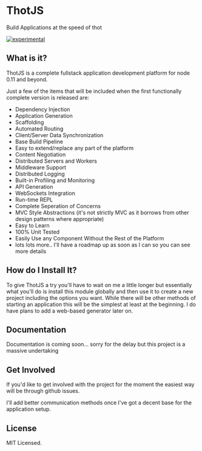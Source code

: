 ThotJS
=================

Build Applications at the speed of thot

[![experimental](https://badges.github.io/stability-badges/dist/experimental.svg)](https://github.com/badges/stability-badges)

## What is it?

ThotJS is a complete fullstack application development platform for node 0.11 and beyond.

Just a few of the items that will be included when the first functionally complete version is released are:

 - Dependency Injection
 - Application Generation
 - Scaffolding
 - Automated Routing
 - Client/Server Data Synchronization
 - Base Build Pipeline
 - Easy to extend/replace any part of the platform
 - Content Negotiation
 - Distributed Servers and Workers
 - Middleware Support
 - Distributed Logging
 - Built-in Profiling and Monitoring
 - API Generation
 - WebSockets Integration
 - Run-time REPL
 - Complete Seperation of Concerns
 - MVC Style Abstractions (it's not strictly MVC as it borrows from other design patterns where appropriate)
 - Easy to Learn
 - 100% Unit Tested
 - Easily Use any Component Without the Rest of the Platform
 - lots lots more.. I'll have a roadmap up as soon as I can so you can see more details

## How do I Install It?

To give ThotJS a try you'll have to wait on me a little longer but essentially what you'll do is install this module
globally and then use it to create a new project including the options you want. While there will be other methods of
 starting an application this will be the simplest at least at the beginning. I do have plans to add a web-based
 generator later on.

## Documentation

Documentation is coming soon... sorry for the delay but this project is a massive undertaking

## Get Involved

If you'd like to get involved with the project for the moment the easiest way will be through github issues.

I'll add better communication methods once I've got a decent base for the application setup.

## License

MIT Licensed.
